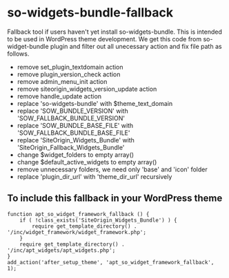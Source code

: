 # so-widgets-bundle-fallback
Fallback tool if users haven't yet install so-widgets-bundle. This is intended to be used in WordPress theme development.
We get this code from so-widget-bundle plugin and filter out all unecessary action and fix file path as follows.
- remove set_plugin_textdomain action
- remove plugin_version_check action
- remove admin_menu_init action
- remove siteorigin_widgets_version_update action
- remove handle_update action
- replace 'so-widgets-bundle' with $theme_text_domain
- replace 'SOW_BUNDLE_VERSION' with 'SOW_FALLBACK_BUNDLE_VERSION'
- replace 'SOW_BUNDLE_BASE_FILE' with 'SOW_FALLBACK_BUNDLE_BASE_FILE'
- replace 'SiteOrigin_Widgets_Bundle' with 'SiteOrigin_Fallback_Widgets_Bundle'
- change $widget_folders to empty array()
- change $default_active_widgets to empty array()
- remove unnecessary folders, we need only 'base' and 'icon' folder
- replace 'plugin_dir_url' with 'theme_dir_url' recursively

## To include this fallback in your WordPress theme
```
function apt_so_widget_framework_fallback () {
	if ( !class_exists('SiteOrigin_Widgets_Bundle') ) {
		require get_template_directory() . '/inc/widget_framework/widget_framework.php';
	}
	require get_template_directory() . '/inc/apt_widgets/apt_widgets.php';
}
add_action('after_setup_theme', 'apt_so_widget_framework_fallback', 1);
```